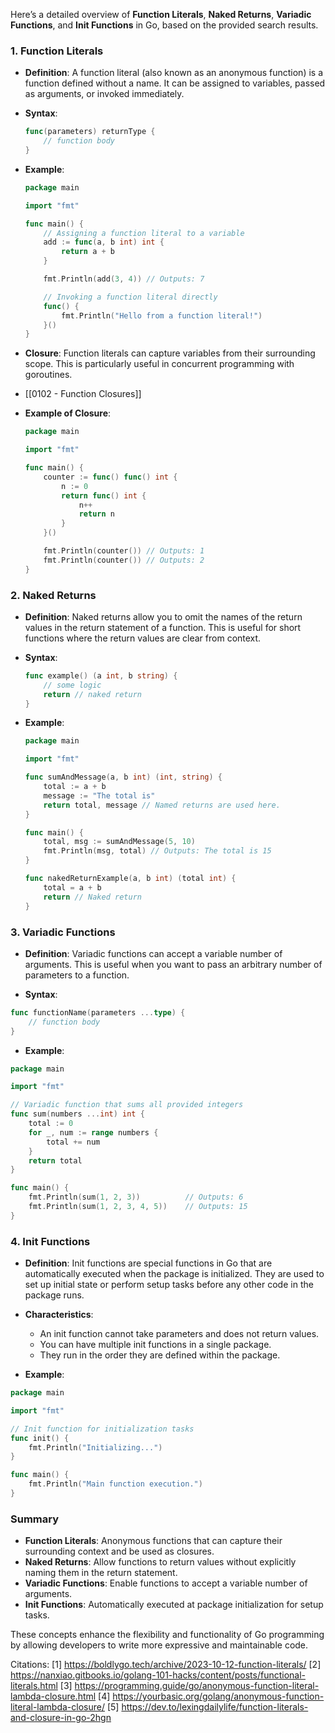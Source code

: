 Here’s a detailed overview of **Function Literals**, **Naked Returns**, **Variadic Functions**, and **Init Functions** in Go, based on the provided search results.

### 1. Function Literals

- **Definition**: A function literal (also known as an anonymous function) is a function defined without a name. It can be assigned to variables, passed as arguments, or invoked immediately.

- **Syntax**:
  ```go
  func(parameters) returnType {
      // function body
  }
  ```

- **Example**:
  ```go
  package main

  import "fmt"

  func main() {
      // Assigning a function literal to a variable
      add := func(a, b int) int {
          return a + b
      }

      fmt.Println(add(3, 4)) // Outputs: 7

      // Invoking a function literal directly
      func() {
          fmt.Println("Hello from a function literal!")
      }()
  }
  ```

- **Closure**: Function literals can capture variables from their surrounding scope. This is particularly useful in concurrent programming with goroutines.
- [[0102 - Function Closures]]

- **Example of Closure**:
  ```go
  package main

  import "fmt"

  func main() {
      counter := func() func() int {
          n := 0
          return func() int {
              n++
              return n
          }
      }()

      fmt.Println(counter()) // Outputs: 1
      fmt.Println(counter()) // Outputs: 2
  }
  ```

### 2. Naked Returns

- **Definition**: Naked returns allow you to omit the names of the return values in the return statement of a function. This is useful for short functions where the return values are clear from context.

- **Syntax**:
  ```go
  func example() (a int, b string) {
      // some logic
      return // naked return
  }
  ```

- **Example**:
  ```go
  package main

  import "fmt"

  func sumAndMessage(a, b int) (int, string) {
      total := a + b
      message := "The total is"
      return total, message // Named returns are used here.
  }

  func main() {
      total, msg := sumAndMessage(5, 10)
      fmt.Println(msg, total) // Outputs: The total is 15
  }
  
  func nakedReturnExample(a, b int) (total int) {
      total = a + b
      return // Naked return
  }
  
   ```

### 3. Variadic Functions

- **Definition**: Variadic functions can accept a variable number of arguments. This is useful when you want to pass an arbitrary number of parameters to a function.

- **Syntax**:
```go
func functionName(parameters ...type) {
    // function body
}
```

- **Example**:
```go
package main

import "fmt"

// Variadic function that sums all provided integers
func sum(numbers ...int) int {
    total := 0
    for _, num := range numbers {
        total += num
    }
    return total
}

func main() {
    fmt.Println(sum(1, 2, 3))          // Outputs: 6
    fmt.Println(sum(1, 2, 3, 4, 5))    // Outputs: 15
}
```

### 4. Init Functions

- **Definition**: Init functions are special functions in Go that are automatically executed when the package is initialized. They are used to set up initial state or perform setup tasks before any other code in the package runs.

- **Characteristics**:
   - An init function cannot take parameters and does not return values.
   - You can have multiple init functions in a single package.
   - They run in the order they are defined within the package.

- **Example**:
```go
package main

import "fmt"

// Init function for initialization tasks
func init() {
    fmt.Println("Initializing...")
}

func main() {
    fmt.Println("Main function execution.")
}
```

### Summary

- **Function Literals**: Anonymous functions that can capture their surrounding context and be used as closures.
- **Naked Returns**: Allow functions to return values without explicitly naming them in the return statement.
- **Variadic Functions**: Enable functions to accept a variable number of arguments.
- **Init Functions**: Automatically executed at package initialization for setup tasks.

These concepts enhance the flexibility and functionality of Go programming by allowing developers to write more expressive and maintainable code.

Citations:
[1] https://boldlygo.tech/archive/2023-10-12-function-literals/
[2] https://nanxiao.gitbooks.io/golang-101-hacks/content/posts/functional-literals.html
[3] https://programming.guide/go/anonymous-function-literal-lambda-closure.html
[4] https://yourbasic.org/golang/anonymous-function-literal-lambda-closure/
[5] https://dev.to/lexingdailylife/function-literals-and-closure-in-go-2hgn